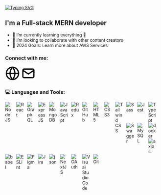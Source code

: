 [![Typing SVG](https://readme-typing-svg.demolab.com?font=Fira+Code&duration=2000&pause=1000&center=false&random=false&width=435&lines=Hello%2C+I+am+Mohammad+Hamid+Raza+👋)](https://git.io/typing-svg)

## I'm a Full-stack MERN developer

- 🌱 I’m currently learning everything 🤣
- 👯 I’m looking to collaborate with other content creators
- 🥅 2024 Goals: Learn more about AWS Services

### Connect with me:

[![website][network-light]](https://mdhamidraza.com) [![gmail][mail-light]](mailto:raza.hamid09@gmail.com)
<!-- [![website][youtube]](https://youtube.com/codestackr)
[![website][twitter]](https://twitter.com/codestackr)
[![website][linkedin]](https://linkedin.com/in/codeSTACKr)
[![website][instagram]](https://instagram.com/codeSTACKr) -->

<!-- Own -->
[website]: https://mdhamidraza.com

<!-- Social -->
[network-light]: ./img/globe-light.svg
[mail-light]: ./img/mail-light.svg
[youtube-light]: ./img/youtube-light.svg
[twitter-light]: ./img/twitter-light.svg
[linkedin-light]: ./img/linkedin-light.svg
[instagram-light]: ./img/instagram-light.svg

### 💻 Languages and Tools:

<img align="left" alt="Node JS" width="26px" src="https://cdn.jsdelivr.net/gh/devicons/devicon/icons/nodejs/nodejs-original.svg" style="padding-right:10px;" />
<img align="left" alt="React" width="26px" src="https://cdn.jsdelivr.net/gh/devicons/devicon/icons/react/react-original.svg" style="padding-right:10px;" />

<img align="left" alt="GraphQL" width="26px" src="https://cdn.jsdelivr.net/gh/devicons/devicon/icons/graphql/graphql-plain.svg" style="padding-right:10px;" />
<img align="left" alt="Express JS" width="26px" src="https://cdn.jsdelivr.net/gh/devicons/devicon/icons/express/express-original.svg" style="padding-right:10px;" />
<img align="left" alt="MongoDB" width="26px" src="https://cdn.jsdelivr.net/gh/devicons/devicon/icons/mongodb/mongodb-original.svg" style="padding-right:10px;" />
<img align="left" alt="JavaScript" width="26px" src="https://cdn.jsdelivr.net/gh/devicons/devicon/icons/javascript/javascript-original.svg" style="padding-right:10px;" />
<img align="left" alt="Redux" width="26px" src="https://cdn.jsdelivr.net/gh/devicons/devicon/icons/redux/redux-original.svg" style="padding-right:10px;" />
<img align="left" alt="GitHub" width="26px" src="https://cdn.jsdelivr.net/gh/devicons/devicon/icons/github/github-original.svg" style="padding-right:10px;" />
<img align="left" alt="HTML5" width="26px" src="https://cdn.jsdelivr.net/gh/devicons/devicon/icons/html5/html5-original.svg" style="padding-right:10px;" />
<img align="left" alt="CSS3" width="26px" src="https://cdn.jsdelivr.net/gh/devicons/devicon/icons/css3/css3-original.svg" style="padding-right:10px;" />
<img align="left" alt="Tailwind CSS" width="26px" src="https://cdn.jsdelivr.net/gh/devicons/devicon/icons/tailwindcss/tailwindcss-original.svg" style="padding-right:10px;" />
<img align="left" alt="Sass" width="26px" src="https://cdn.jsdelivr.net/gh/devicons/devicon/icons/sass/sass-original.svg" style="padding-right:10px;" />
<img align="left" alt="Jest" width="26px" src="https://cdn.jsdelivr.net/gh/devicons/devicon/icons/jest/jest-plain.svg" style="padding-right:10px;" />
<img align="left" alt="TypeScript" width="26px" src="https://cdn.jsdelivr.net/gh/devicons/devicon/icons/typescript/typescript-plain.svg" style="padding-right:10px;" />
<img align="left" alt="Swagger" width="26px" src="https://cdn.jsdelivr.net/gh/devicons/devicon/icons/swagger/swagger-original.svg" style="padding-right:10px;" />
<img align="left" alt="MySQL" width="26px" src="https://cdn.jsdelivr.net/gh/devicons/devicon/icons/mysql/mysql-original.svg" style="padding-right:10px;" />
<img align="left" alt="docker" width="26px" src="https://cdn.jsdelivr.net/gh/devicons/devicon/icons/docker/docker-original.svg" style="padding-right:10px;" />
<img align="left" alt="axios" width="26px" src="https://cdn.jsdelivr.net/gh/devicons/devicon/icons/axios/axios-plain.svg" style="padding-right:10px;" />
<img align="left" alt="babel" width="26px" src="https://cdn.jsdelivr.net/gh/devicons/devicon/icons/babel/babel-plain.svg" style="padding-right:10px;" />
<img align="left" alt="ESLint" width="26px" src="https://cdn.jsdelivr.net/gh/devicons/devicon/icons/eslint/eslint-original.svg" style="padding-right:10px;" />
<img align="left" alt="Figma" width="26px" src="https://cdn.jsdelivr.net/gh/devicons/devicon/icons/figma/figma-plain.svg" style="padding-right:10px;" />
<img align="left" alt="Jira" width="26px" src="https://cdn.jsdelivr.net/gh/devicons/devicon/icons/jira/jira-original.svg" style="padding-right:10px;" />
<img align="left" alt="json" width="26px" src="https://cdn.jsdelivr.net/gh/devicons/devicon/icons/json/json-plain.svg" style="padding-right:10px;" />
<img align="left" alt="NextJS" width="26px" src="https://cdn.jsdelivr.net/gh/devicons/devicon/icons/nextjs/nextjs-original.svg" style="padding-right:10px;" />
<img align="left" alt="OAuth" width="26px" src="https://cdn.jsdelivr.net/gh/devicons/devicon/icons/oauth/oauth-original.svg" style="padding-right:10px;" />
<img align="left" alt="Visual Studio Code" width="26px" src="https://cdn.jsdelivr.net/gh/devicons/devicon/icons/vscode/vscode-original.svg" style="padding-right:10px;" />
<img align="left" alt="Git" width="26px" src="https://cdn.jsdelivr.net/gh/devicons/devicon/icons/git/git-original.svg" style="padding-right:10px;" />

<!-- <div style="text-align: left">
  <img src="https://github-readme-stats.vercel.app/api?username=HamidRaza94&count_private=true&show_icons=true&theme=prussian" width="400">
  <br />
  <img src="https://github-readme-stats.vercel.app/api/top-langs/?username=HamidRaza94&hide=php&title_color=ffffff&text_color=c9cacc&icon_color=4AB197&bg_color=1A2B34&layout=pie" />
  <br />
</div> -->

<!-- Techs -->
[nodejs]: https://img.shields.io/badge/Node.js-43853D?style=for-the-badge&logo=node.js&logoColor=white

<!-- Others -->

